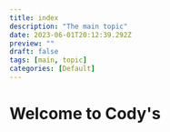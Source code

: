 ```yaml
---
title: index
description: "The main topic"
date: 2023-06-01T20:12:39.292Z
preview: ""
draft: false
tags: [main, topic]
categories: [Default]
---
```

# Welcome to Cody's
